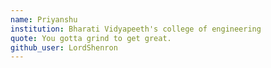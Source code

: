 ```yaml
---
name: Priyanshu
institution: Bharati Vidyapeeth's college of engineering
quote: You gotta grind to get great.
github_user: LordShenron
---
```

